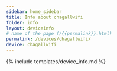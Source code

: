 ```yaml
---
sidebar: home_sidebar
title: Info about chagallwifi
folder: info
layout: deviceinfo
# name of the page (/{{permalink}}.html)
permalink: /devices/chagallwifi/
device: chagallwifi
---
```

{% include templates/device_info.md %}